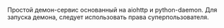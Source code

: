 Простой демон-сервис основанный на aiohttp и python-daemon.
Для запуска демона, следует использовать права суперпользователя.